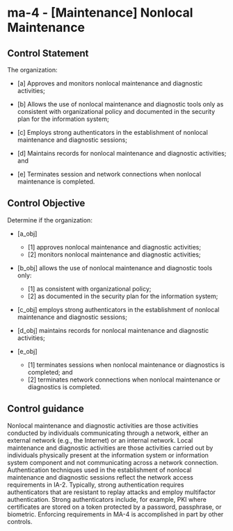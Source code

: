 # ma-4 - \[Maintenance\] Nonlocal Maintenance

## Control Statement

The organization:

- \[a\] Approves and monitors nonlocal maintenance and diagnostic activities;

- \[b\] Allows the use of nonlocal maintenance and diagnostic tools only as consistent with organizational policy and documented in the security plan for the information system;

- \[c\] Employs strong authenticators in the establishment of nonlocal maintenance and diagnostic sessions;

- \[d\] Maintains records for nonlocal maintenance and diagnostic activities; and

- \[e\] Terminates session and network connections when nonlocal maintenance is completed.

## Control Objective

Determine if the organization:

- \[a_obj\]

  - \[1\] approves nonlocal maintenance and diagnostic activities;
  - \[2\] monitors nonlocal maintenance and diagnostic activities;

- \[b_obj\] allows the use of nonlocal maintenance and diagnostic tools only:

  - \[1\] as consistent with organizational policy;
  - \[2\] as documented in the security plan for the information system;

- \[c_obj\] employs strong authenticators in the establishment of nonlocal maintenance and diagnostic sessions;

- \[d_obj\] maintains records for nonlocal maintenance and diagnostic activities;

- \[e_obj\]

  - \[1\] terminates sessions when nonlocal maintenance or diagnostics is completed; and
  - \[2\] terminates network connections when nonlocal maintenance or diagnostics is completed.

## Control guidance

Nonlocal maintenance and diagnostic activities are those activities conducted by individuals communicating through a network, either an external network (e.g., the Internet) or an internal network. Local maintenance and diagnostic activities are those activities carried out by individuals physically present at the information system or information system component and not communicating across a network connection. Authentication techniques used in the establishment of nonlocal maintenance and diagnostic sessions reflect the network access requirements in IA-2. Typically, strong authentication requires authenticators that are resistant to replay attacks and employ multifactor authentication. Strong authenticators include, for example, PKI where certificates are stored on a token protected by a password, passphrase, or biometric. Enforcing requirements in MA-4 is accomplished in part by other controls.
